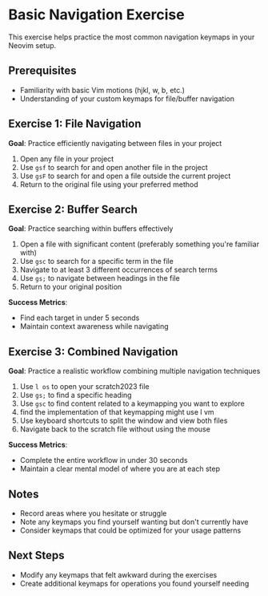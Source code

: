# Basic Navigation Exercise

This exercise helps practice the most common navigation keymaps in your Neovim setup.

## Prerequisites
- Familiarity with basic Vim motions (hjkl, w, b, etc.)
- Understanding of your custom keymaps for file/buffer navigation

## Exercise 1: File Navigation

**Goal**: Practice efficiently navigating between files in your project

1. Open any file in your project
2. Use `gsf` to search for and open another file in the project
3. Use `gsF` to search for and open a file outside the current project
4. Return to the original file using your preferred method

## Exercise 2: Buffer Search

**Goal**: Practice searching within buffers effectively

1. Open a file with significant content (preferably something you're familiar with)
2. Use `gsc` to search for a specific term in the file
3. Navigate to at least 3 different occurrences of search terms
4. Use `gs;` to navigate between headings in the file
5. Return to your original position

**Success Metrics**:
- Find each target in under 5 seconds
- Maintain context awareness while navigating

## Exercise 3: Combined Navigation

**Goal**: Practice a realistic workflow combining multiple navigation techniques

1. Use `l os` to open your scratch2023 file
2. Use `gs;` to find a specific heading
3. Use `gsc` to find content related to a keymapping you want to explore
4. find the implementation of that keymapping might use l vm
5. Use keyboard shortcuts to split the window and view both files
6. Navigate back to the scratch file without using the mouse

**Success Metrics**:
- Complete the entire workflow in under 30 seconds
- Maintain a clear mental model of where you are at each step

## Notes
- Record areas where you hesitate or struggle
- Note any keymaps you find yourself wanting but don't currently have
- Consider keymaps that could be optimized for your usage patterns

## Next Steps
- Modify any keymaps that felt awkward during the exercises
- Create additional keymaps for operations you found yourself needing
